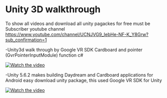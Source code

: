 # Unity 3D walkthrough

To show all videos and download  all unity pagackes for free must be Subscriber youtube channel 
https://www.youtube.com/channel/UCNJVG9_IebHe-NF-K_Y8Grw?sub_confirmation=1


-Unity3d walk through   by Google VR SDK Cardboard and pointer (GvrPointerInputModule) function c#



[![Watch the video](https://img.youtube.com/vi/u5Wp1pXmkCE/0.jpg)](https://youtu.be/u5Wp1pXmkCE)


-Unity 5.6.2 makes building Daydream and Cardboard applications for Android easy download unity package, 
this used Google VR SDK for Unity


[![Watch the video](https://img.youtube.com/vi/v99Pcjw_BXA/0.jpg)](http://youtu.be/v99Pcjw_BXA)




